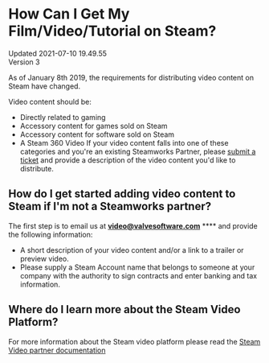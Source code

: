 # How Can I Get My Film/Video/Tutorial on Steam?
Updated 2021-07-10 19.49.55  
Version 3  

As of January 8th 2019, the requirements for distributing video content on Steam have changed.  
  
Video content should be: 
* Directly related to gaming
* Accessory content for games sold on Steam
* Accessory content for software sold on Steam
* A Steam 360 Video
If your video content falls into one of these categories and you're an existing Steamworks Partner, please [submit a ticket](https://help.steampowered.com/en/wizard/HelpWithPublishing?issueid=924) and provide a description of the video content you'd like to distribute.  
  
  
## How do I get started adding video content to Steam if I'm not a Steamworks partner?
The first step is to email us at [**video@valvesoftware.com**](mailto:video@valvesoftware.com) **** and provide the following information:  
  
* A short description of your video content and/or a link to a trailer or preview video.
* Please supply a Steam Account name that belongs to someone at your company with the authority to sign contracts and enter banking and tax information.
    
## Where do I learn more about the Steam Video Platform?
For more information about the Steam video platform please read the [Steam Video partner documentation](https://partner.steamgames.com/doc/features/streaming_video)